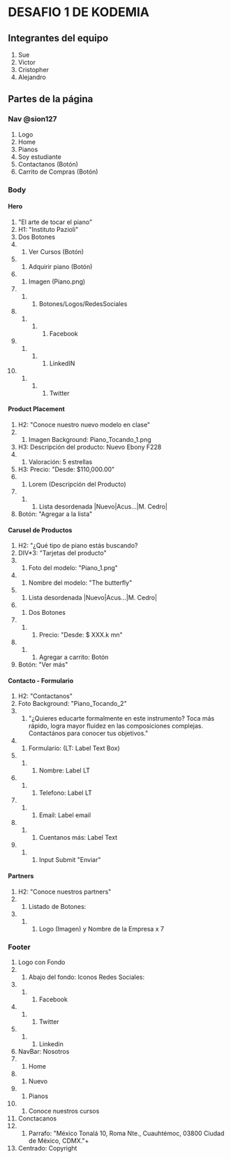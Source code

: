 # DESAFIO 1 DE KODEMIA
## Integrantes del equipo
1. Sue
1. Victor
1. Cristopher
1. Alejandro

## Partes de la página 

### Nav @sion127

1. Logo
1. Home
1. Pianos
1. Soy estudiante
1. Contactanos (Botón)
1. Carrito de Compras (Botón)

### Body

#### Hero

1. "El arte de tocar el piano"
1. H1: "Instituto Pazioli"
1. Dos Botones
1. 1. Ver Cursos (Botón)
1. 1. Adquirir piano (Botón)
1. 1. Imagen (Piano.png)
1. 1. 1. Botones/Logos/RedesSociales
1. 1. 1. 1. Facebook
1. 1.  1. 1. LinkedIN
1. 1. 1. 1. Twitter

#### Product Placement

1. H2: "Conoce nuestro nuevo modelo en clase"
1. 1. Imagen Background: Piano_Tocando_1.png
1. H3: Descripción del producto: Nuevo Ebony F228
1. 1. Valoración: 5 estrellas
1. H3: Precio: "Desde: $110,000.00"
1. 1. Lorem (Descripción del Producto)
1. 1. 1. Lista desordenada |Nuevo|Acus...|M. Cedro|  
1. Botón: "Agregar a la lista"

#### Carusel de Productos

1. H2: "¿Qué tipo de piano estás buscando?
1. DIV*3: "Tarjetas del producto"
1. 1. Foto del modelo: "Piano_1.png"
1. 1. Nombre del modelo: "The butterfly"
1. 1. Lista desordenada |Nuevo|Acus...|M. Cedro|
1. 1. Dos Botones 
1. 1. 1. Precio: "Desde: $ XXX.k mn"
1. 1. 1. Agregar a carrito: Botón
1. Botón: "Ver más"
 
#### Contacto - Formulario

1. H2: "Contactanos"
1. Foto Background: "Piano_Tocando_2"
1. 1. "¿Quieres educarte formalmente en este instrumento? Toca más rápido, logra mayor fluidez en las composiciones complejas. Contactános para conocer tus objetivos."
1. 1. Formulario: (LT: Label Text Box)
1. 1. 1. Nombre: Label LT
1. 1. 1. Telefono: Label LT
1. 1. 1. Email: Label email
1. 1. 1. Cuentanos más: Label Text
1. 1. 1. Input Submit "Enviar" 

#### Partners

1. H2: "Conoce nuestros partners"
1. 1. Listado de Botones:
1. 1. 1. Logo (Imagen) y Nombre de la Empresa x 7

### Footer

1. Logo con Fondo
1. 1. Abajo del fondo: Iconos Redes Sociales:
1. 1. 1. Facebook
1. 1. 1. Twitter
1. 1. 1. Linkedin
1. NavBar: Nosotros
1. 1. Home
1. 1. Nuevo
1. 1. Pianos
1. 1. Conoce nuestros cursos 
1. Conctacanos
1. 1. Parrafo: "México Tonalá 10, Roma Nte., Cuauhtémoc, 03800 Ciudad de México, CDMX."+
1. Centrado: Copyright
